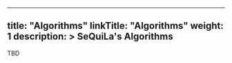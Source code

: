 
---
title: "Algorithms"
linkTitle: "Algorithms"
weight: 1
description: >
    SeQuiLa's Algorithms
---

TBD